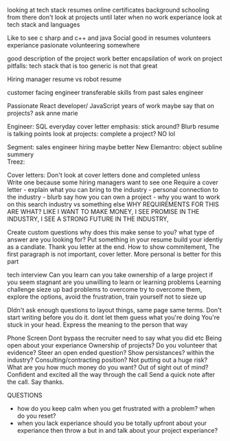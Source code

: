 looking at tech stack
resumes online
certificates background schooling from there
don't look at projects until later 
when no work experiance
look at tech stack and languages

Like to see c sharp and c++ and java
Social good in resumes volunteers experiance pasionate 
volunteering somewhere

good description of the project work 
better encapsilation of work on project
pitfalls: tech stack that is too generic is not that great 

Hiring manager resume vs robot resume

customer facing engineer 
transferable skills from past
sales engineer 

Passionate React developer/ JavaScript 
years of work maybe say that on projects? ask anne marie

Engineer: SQL everyday 
cover letter emphasis: stick around?
Blurb 
resume is talking points 
look at projects: complete a project? NO lol

Segment: sales engineer hiring maybe better
New Elemantro: object subline summery  
Treez: 

Cover letters:
Don't look at cover letters done and completed unless  
Write one because some hiring managers want to see one
Require a cover letter 
    - explain what you can bring to the industry
    - personal connection to the industry
    - blurb say how you can own a project
    - why you want to work on this search industry vs something else
    WHY REQUIREMENTS FOR THIS ARE WHAT? LIKE I WANT TO MAKE MONEY, I SEE PROMISE IN THE INDUSTRY, I SEE A STRONG FUTURE IN THE INDUSTRY, 

Create custom questions why does this make sense to you? what type of answer are you looking for?
Put something in your resume build your identiy as a candiate. 
Thank you letter at the end. 
How to show commitement, 
The first paragraph is not important, cover letter. More personal is better for this part

tech interview
Can you learn can you take ownership of a large project 
if you seem stagnant are you unwilling to learn or learning problems
Learning challenge sieze up bad problems to overcome try to overcome them, explore the options, 
avoid the frustration, train yourself not to sieze up 

DIdn't ask enough questions to layout things, same page same terms. Don't start writing before you do it. dont let them guess what you're doing
You're stuck in your head. Express the meaning to the person that way 

Phone Screen
Dont bypass the recruiter
need to say what you did etc
Being open about your experiance
Ownership of projects? Do you volunteer that evidence? Steer an open ended question?
Show persistances? within the industry?
Consulting/contracting position? Not putting out a huge risk? What are you how much money do you want? Out of sight out of mind? 
Confident and excited all the way through the call
Send a quick note after the call. Say thanks. 


QUESTIONS 
- how do you keep calm when you get frustrated with a problem? when do you reset?
- when you lack experiance should you be totally upfront about your experiance then throw a but in and talk about your project experiance?
